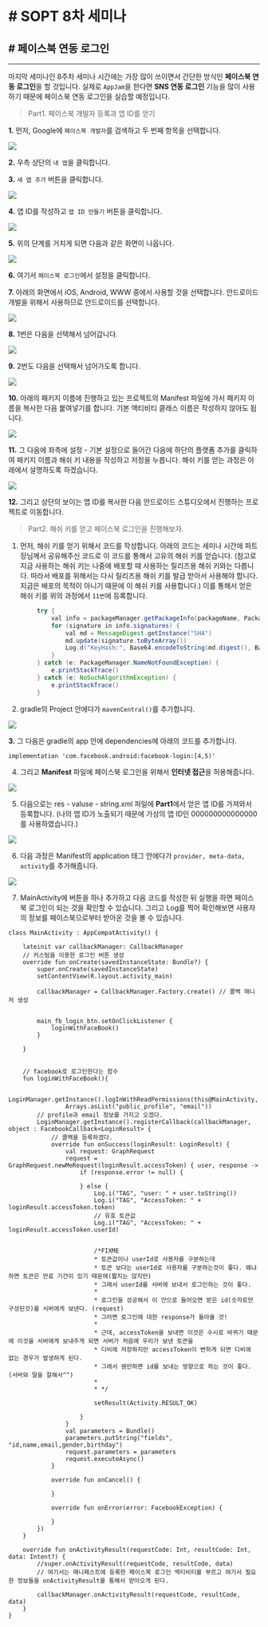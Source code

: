 
# # SOPT 8차 세미나


## # 페이스북 연동 로그인
---

마지막 세미나인 8주차 세미나 시간에는 가장 많이 쓰이면서 간단한 방식인 **페이스북 연동 로그인**을 할 것입니다.
실제로 `AppJam`을 한다면 **SNS 연동 로그인** 기능을 많이 사용하기 때문에 페이스북 연동 로그인을 실습할 예정입니다.

> Part1. 페이스북 개발자 등록과 앱 ID를 얻기

**1.** 먼저, Google에 `페이스북 개발자`를 검색하고 두 번째 항목을 선택합니다.

![](/image/fb3.png)

**2.** 우측 상단의 `내 앱`을 클릭합니다.

**3.** `새 앱 추가` 버튼을 클릭합니다.

![](/image/fb.png)

**4.** 앱 ID를 작성하고 `앱 ID 만들기` 버튼을 클릭합니다.

![](/image/fb2.png)

**5.** 위의 단계를 거치게 되면 다음과 같은 화면이 나옵니다.

![](/image/fb4.png)

**6.** 여기서 `페이스북 로그인`에서 설정을 클릭합니다.

**7.** 아래의 화면에서 iOS, Android, WWW 중에서 사용할 것을 선택합니다. 안드로이드 개발을 위해서 사용하므로 안드로이드를 선택합니다.

![](/image/fb5.png) 

**8.** 1번은 다음을 선택해서 넘어갑니다.

![](/image/fb6.png)

**9.** 2번도 다음을 선택해서 넘어가도록 합니다.

![](/image/fb7.png)

**10.** 아래의 패키지 이름에 진행하고 있는 프로젝트의 Manifest 파일에 가서 패키지 이름을 복사한 다음 붙여넣기를 합니다. 기본 액티비티 클래스 이름은 작성하지 않아도 됩니다.

![](/image/fb8.png)

**11.** 그 다음에 좌측에 설정 - 기본 설정으로 들어간 다음에 하단의 플랫폼 추가를 클릭하여 패키지 이름과 해쉬 키 내용을 작성하고 저정을 누릅니다. 해쉬 키를 얻는 과정은 아래에서 설명하도록 하겠습니다.

![](/image/fb9.png)

**12.** 그리고 상단의 보이는 앱 ID를 복사한 다음 안드로이드 스튜디오에서 진행하는 프로젝트로 이동합니다.


> Part2. 해쉬 키를 얻고 페이스북 로그인을 진행해보자.

1. 먼저, 해쉬 키를 얻기 위해서 코드를 작성합니다. 아래의 코드는 세미나 시간에 파트장님께서 공유해주신 코드로 이 코드를 통해서 고유의 해쉬 키를 얻습니다. (참고로 지금 사용하는 해쉬 키는 나중에 배포할 때 사용하는 릴리즈용 해쉬 키와는 다릅니다. 따라서 배포를 위해서는 다시 릴리즈용 해쉬 키를 발급 받아서 사용해야 합니다. 지금은 배포의 목적이 아니기 때문에 이 해쉬 키를 사용합니다.) 이를 통해서 얻은 해쉬 키를 위의 과정에서 `11번`에 등록합니다.

```java
        try {
            val info = packageManager.getPackageInfo(packageName, PackageManager.GET_SIGNATURES)
            for (signature in info.signatures) {
                val md = MessageDigest.getInstance("SHA")
                md.update(signature.toByteArray())
                Log.d("KeyHash:", Base64.encodeToString(md.digest(), Base64.DEFAULT))
            }
        } catch (e: PackageManager.NameNotFoundException) {
            e.printStackTrace()
        } catch (e: NoSuchAlgorithmException) {
            e.printStackTrace()
        }
```

2. gradle의 Project 안에다가 `mavenCentral()`를 추가합니다.

![](/image/fbb1.png)

**3.** 그 다음은 gradle의 app 안에 dependencies에 아래의 코드를 추가합니다.

```
implementation 'com.facebook.android:facebook-login:[4,5)'
```

4. 그리고 **Manifest** 파일에 페이스북 로그인을 위해서 **인터넷 접근**을 허용해줍니다.

![](/image/fbb2.png)

5. 다음으로는 res - valuse - string.xml 파일에 **Part1**에서 얻은 앱 ID를 가져와서 등록합니다. (나의 앱 ID가 노출되기 때문에 가상의 앱 ID인 000000000000000를 사용하였습니다.)

![](/image/fbb3.png)

6. 다음 과정은 Manifest의 application 태그 안에다가 `provider, meta-data, activity`를 추가해줍니다.

![](/image/fbb4.png)

7. MainActivity에 버튼을 하나 추가하고 다음 코드를 작성한 뒤 실행을 하면 페이스북 로그인이 되는 것을 확인할 수 있습니다. 그리고 Log를 찍어 확인해보면 사용자의 정보를 페이스북으로부터 받아온 것을 볼 수 있습니다.


```
class MainActivity : AppCompatActivity() {

    lateinit var callbackManager: CallbackManager
    // 커스텀을 이용한 로그인 버튼 생성
    override fun onCreate(savedInstanceState: Bundle?) {
        super.onCreate(savedInstanceState)
        setContentView(R.layout.activity_main)

        callbackManager = CallbackManager.Factory.create() // 콜백 매니저 생성


        main_fb_login_btn.setOnClickListener {
            loginWithFaceBook()
        }

    }


    // facebook로 로그인한다는 함수
    fun loginWithFaceBook(){

        LoginManager.getInstance().logInWithReadPermissions(this@MainActivity,
                Arrays.asList("public_profile", "email"))
        // profile과 email 정보를 가지고 오겠다.
        LoginManager.getInstance().registerCallback(callbackManager, object : FacebookCallback<LoginResult> {
            // 콜백을 등록하겠다.
            override fun onSuccess(loginResult: LoginResult) {
                val request: GraphRequest
                request = GraphRequest.newMeRequest(loginResult.accessToken) { user, response ->
                    if (response.error != null) {

                    } else {
                        Log.i("TAG", "user: " + user.toString())
                        Log.i("TAG", "AccessToken: " + loginResult.accessToken.token)
                        // 유효 토큰값
                        Log.i("TAG", "AccessToken: " + loginResult.accessToken.userId)


                        /*FIXME
                        * 토큰값이나 userId로 사용자를 구분하는데
                        * 토큰 보다는 userId로 사용자를 구분하는것이 좋다. 왜냐하면 토큰은 만료 기간이 있기 때문에(짧지는 않지만)
                        * 그래서 userId를 서버에 보내서 로그인하는 것이 좋다.
                        *
                        * 로그인을 성공해서 이 안으로 들어오면 받은 id(숫자로만 구성된것)를 서버에게 보낸다. (request)
                        * 그러면 로그인에 대한 response가 돌아올 것!
                        *
                        * 근데, accessToken을 보내면 이것은 수시로 바뀌기 때문에 이것을 서버에게 보내주게 되면 서버가 처음에 우리가 보낸 토큰을
                        * 디비에 저장하지만 accessToken이 변하게 되면 디비에 없는 경우가 발생하게 된다.
                        * 그래서 웬만하면 id를 보내는 방향으로 하는 것이 좋다.(서버와 말을 잘해서^^)
                        *
                        * */

                        setResult(Activity.RESULT_OK)

                    }
                }
                val parameters = Bundle()
                parameters.putString("fields", "id,name,email,gender,birthday")
                request.parameters = parameters
                request.executeAsync()
            }

            override fun onCancel() {

            }

            override fun onError(error: FacebookException) {

            }
        })
    }

    override fun onActivityResult(requestCode: Int, resultCode: Int, data: Intent?) {
        //super.onActivityResult(requestCode, resultCode, data)
        // 여기서는 메니페스트에 등록한 페이스북 로그인 액티비티를 부르고 여기서 필요한 정보들을 onActivityResult를 통해서 받아오게 된다.

        callbackManager.onActivityResult(requestCode, resultCode, data)
    }
}

```

